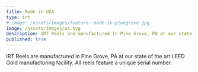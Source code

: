 ```yaml
---
title: Made in USA
type: irt
# image: /assets/images/feature--made-in-pinegrove.jpg
image: /assets/images/us.svg
description: IRT Reels are manufactured in Pine Grove, PA at our state of the art LEED Gold manufacturing facility. 
published: true
---
```


<!-- ![Made in Pine Grove PA](/assets/images/feature--made-in-pinegrove.jpg){:class="img-fluid rounded float-right ml-4 mb-3" width="50%"} -->
IRT Reels are manufactured in Pine Grove, PA at our state of the art LEED Gold manufacturing facility. All reels feature a unique serial number.
